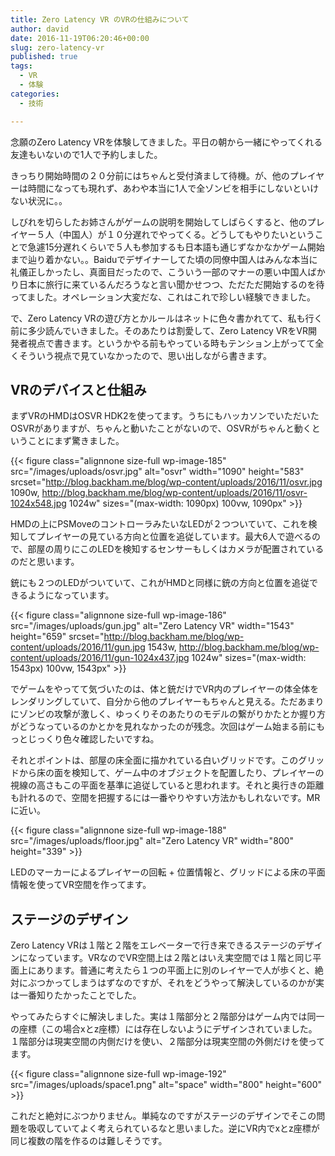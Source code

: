 ```yaml
---
title: Zero Latency VR のVRの仕組みについて
author: david
date: 2016-11-19T06:20:46+00:00
slug: zero-latency-vr
published: true
tags:
  - VR
  - 体験
categories:
  - 技術

---
```

念願のZero Latency VRを体験してきました。平日の朝から一緒にやってくれる友達もいないので1人で予約しました。

きっちり開始時間の２０分前にはちゃんと受付済まして待機。が、他のプレイヤーは時間になっても現れず、あわや本当に1人で全ゾンビを相手にしないといけない状況に。。

しびれを切らしたお姉さんがゲームの説明を開始してしばらくすると、他のプレイヤー５人（中国人）が１０分遅れでやってくる。どうしてもやりたいということで急遽15分遅れくらいで５人も参加するも日本語も通じずなかなかゲーム開始まで辿り着かない。。Baiduでデザイナーしてた頃の同僚中国人はみんな本当に礼儀正しかったし、真面目だったので、こういう一部のマナーの悪い中国人ばかり日本に旅行に来ているんだろうなと言い聞かせつつ、ただただ開始するのを待ってました。オペレーション大変だな、これはこれで珍しい経験できました。

で、Zero Latency VRの遊び方とかルールはネットに色々書かれてて、私も行く前に多少読んでいきました。そのあたりは割愛して、Zero Latency VRをVR開発者視点で書きます。というかやる前もやっている時もテンション上がってて全くそういう視点で見ていなかったので、思い出しながら書きます。

## VRのデバイスと仕組み

まずVRのHMDはOSVR HDK2を使ってます。うちにもハッカソンでいただいたOSVRがありますが、ちゃんと動いたことがないので、OSVRがちゃんと動くということにまず驚きました。

{{< figure class="alignnone size-full wp-image-185" src="/images/uploads/osvr.jpg" alt="osvr" width="1090" height="583" srcset="http://blog.backham.me/blog/wp-content/uploads/2016/11/osvr.jpg 1090w, http://blog.backham.me/blog/wp-content/uploads/2016/11/osvr-1024x548.jpg 1024w" sizes="(max-width: 1090px) 100vw, 1090px" >}}

HMDの上にPSMoveのコントローラみたいなLEDが２つついていて、これを検知してプレイヤーの見ている方向と位置を追従しています。最大6人で遊べるので、部屋の周りにこのLEDを検知するセンサーもしくはカメラが配置されているのだと思います。

銃にも２つのLEDがついていて、これがHMDと同様に銃の方向と位置を追従できるようになっています。

{{< figure class="alignnone size-full wp-image-186" src="/images/uploads/gun.jpg" alt="Zero Latency VR" width="1543" height="659" srcset="http://blog.backham.me/blog/wp-content/uploads/2016/11/gun.jpg 1543w, http://blog.backham.me/blog/wp-content/uploads/2016/11/gun-1024x437.jpg 1024w" sizes="(max-width: 1543px) 100vw, 1543px" >}}

でゲームをやってて気づいたのは、体と銃だけでVR内のプレイヤーの体全体をレンダリングしていて、自分から他のプレイヤーもちゃんと見える。ただあまりにゾンビの攻撃が激しく、ゆっくりそのあたりのモデルの繋がりかたとか握り方がどうなっているのかとかを見れなかったのが残念。次回はゲーム始まる前にもっとじっくり色々確認したいですね。

それとポイントは、部屋の床全面に描かれている白いグリッドです。このグリッドから床の面を検知して、ゲーム中のオブジェクトを配置したり、プレイヤーの視線の高さもこの平面を基準に追従していると思われます。それと奥行きの距離も計れるので、空間を把握するには一番やりやすい方法かもしれないです。MRに近い。

{{< figure class="alignnone size-full wp-image-188" src="/images/uploads/floor.jpg" alt="Zero Latency VR" width="800" height="339" >}}

LEDのマーカーによるプレイヤーの回転 + 位置情報と、グリッドによる床の平面情報を使ってVR空間を作ってます。

## ステージのデザイン

Zero Latency VRは１階と２階をエレベーターで行き来できるステージのデザインになっています。VRなのでVR空間上は２階とはいえ実空間では１階と同じ平面上にあります。普通に考えたら１つの平面上に別のレイヤーで人が歩くと、絶対にぶつかってしまうはずなのですが、それをどうやって解決しているのかが実は一番知りたかったことでした。

やってみたらすぐに解決しました。実は１階部分と２階部分はゲーム内では同一の座標（この場合xとz座標）には存在しないようにデザインされていました。１階部分は現実空間の内側だけを使い、２階部分は現実空間の外側だけを使ってます。

{{< figure class="alignnone size-full wp-image-192" src="/images/uploads/space1.png" alt="space" width="800" height="600" >}}

これだと絶対にぶつかりません。単純なのですがステージのデザインでそこの問題を吸収していてよく考えられているなと思いました。逆にVR内でxとz座標が同じ複数の階を作るのは難しそうです。

 [1]: http://backham.me/blog/wp-content/uploads/2016/11/osvr.jpg
 [2]: http://backham.me/blog/wp-content/uploads/2016/11/gun.jpg
 [3]: http://backham.me/blog/wp-content/uploads/2016/11/floor.jpg
 [4]: http://backham.me/blog/wp-content/uploads/2016/11/space1.png